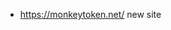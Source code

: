 
- https://monkeytoken.net/ new site

<!---
Monkeycoindev/Monkeycoindev is a ✨ special ✨ repository because its `README.md` (this file) appears on your GitHub profile.
You can click the Preview link to take a look at your changes.
--->
